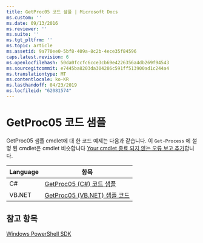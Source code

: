 ```yaml
---
title: GetProc05 코드 샘플 | Microsoft Docs
ms.custom: ''
ms.date: 09/13/2016
ms.reviewer: ''
ms.suite: ''
ms.tgt_pltfrm: ''
ms.topic: article
ms.assetid: 9a770ee0-5bf8-409a-8c2b-4ece35f84596
caps.latest.revision: 6
ms.openlocfilehash: 50da0fccfc6cce3cb69e4226356a4db269f94543
ms.sourcegitcommit: e7445ba8203da304286c591ff513900ad1c244a4
ms.translationtype: MT
ms.contentlocale: ko-KR
ms.lasthandoff: 04/23/2019
ms.locfileid: "62081574"
---
```

# <a name="getproc05-code-samples"></a>GetProc05 코드 샘플

GetProc05 샘플 cmdlet에 대 한 코드 예제는 다음과 같습니다. 이 `Get-Process` 에 설명 된 cmdlet은 cmdlet 비슷합니다 [Your cmdlet 종료 되지 않는 오류 보고 추가](../cmdlet/adding-non-terminating-error-reporting-to-your-cmdlet.md)합니다.

|Language|항목|
|--------------|-----------|
|C#|[GetProc05 (C#) 코드 샘플](./getproc05-csharp-sample-code.md)|
|VB.NET|[GetProc05 (VB.NET) 샘플 코드](./getproc05-vb-net-sample-code.md)|

## <a name="see-also"></a>참고 항목

[Windows PowerShell SDK](../windows-powershell-reference.md)